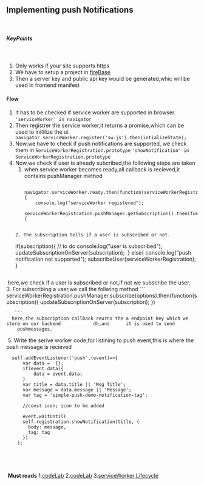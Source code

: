 ## Implementing push Notifications
​
##### KeyPoints
​
1. Only works if your site supports https
2. We have to setup a project in [fireBase](https://firebase.google.com/)
3. Then a server key and public api key would be generated,whic will be used in frontend manifest
​
​
#### Flow
1. It has to be checked if service worker are supported in browser.
`'serviceWorker' in navigator` 
2. Then registrer the service worker,it returns a promise,which can be used to initilize the ui.
` navigator.serviceWorker.register('sw.js').then(intializeState);`
3. Now,we have to check if push notifications are supported,
we check them in `ServiceWorkerRegistration.prototype`
`'showNotification' in ServiceWorkerRegistration.prototype`
​
4. Now,we check if user is already subcribed,the following steps are taken
   1. when service worker becomes ready,all callback is recieved,it contains pushManager method
      ```
          navigator.serviceWorker.ready.then(function(serviceWorkerRegistration){
          console.log("serviceWorker registered");
           serviceWorkerRegistration.pushManager.getSubscription().then(function(subscription){
     ```
     
   2. The subscription tells if a user is subscribed or not.
    ```
      if(subscription){
                      // to do
                      console.log("user is subscribed");
                      updateSubscriptionOnServer(subscription);
​
                  } else{
                        console.log("push notification not supported");
                        subscribeUser(serviceWorkerRegistration);
                  }
​
    ```
​
        here,we check if a user is subscribed or not,if not we subscribe the user.
​
​
​
    3. For subscribing a user,we call the follwing method
       ```
            serviceWorkerRegistration.pushManager.subscribe(options).then(function(subscription){
          updateSubscriptionOnServer(subscription);
         })
   
       ```
      here,the subscription callback reurns the a endpoint key which we store on our backend            db,and      it is used to send
        pushmessages.
​
5. Write the serive worker code,for listining to push event,this is where the push message is recieved
```
  self.addEventListener('push',(event)=>{
      var data =  {};
      if(event.data){
          data = event.data;
      }
      var title = data.title || 'Msg Title';
      var message = data.message || 'Message';
      var tag = 'simple-push-demo-notification-tag';
​
      //const icon; icon to be added
​
      event.waitUntil(  
      self.registration.showNotification(title, {  
        body: message,  
        tag: tag  
      })  
    );  
​
​
​
​
```
​
    **Must reads**
    1.[codeLab](https://developers.google.com/web/updates/2015/03/push-notifications-on-the-open-web?hl=en)
    2.[codeLab](https://developers.google.com/web/fundamentals/getting-started/codelabs/push-notifications/?hl=en)
    3.[serviceWorker Lifecycle](https://developers.google.com/web/fundamentals/instant-and-offline/service-worker/lifecycle)
​